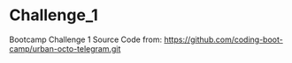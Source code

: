 # Challenge_1
Bootcamp Challenge 1
Source Code from: https://github.com/coding-boot-camp/urban-octo-telegram.git

